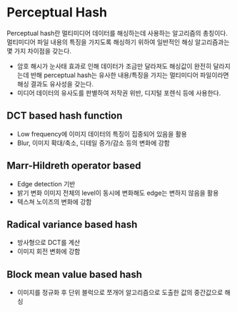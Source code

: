 # Perceptual Hash
Perceptual hash란 멀티미디어 데이터를 해싱하는데 사용하는 알고리즘의 총칭이다. 멀티미디어 파일 내용의 특징을 가지도록 해싱하기 위하여 일반적인 해싱 알고리즘과는 몇 가지 차이점을 갖는다.
- 암호 해시가 눈사태 효과로 인해 데이터가 조금만 달라져도 해싱값이 완전히 달라지는데 반해 perceptual hash는 유사한 내용/특징을 가지는 멀티미디어 파일이라면 해싱 결과도 유사성을 갖는다.
- 미디어 데이터의 유사도를 판별하여 저작권 위반, 디지털 포렌식 등에 사용한다.

## DCT based hash function
- Low frequency에 이미지 데이터의 특징이 집중되어 있음을 활용
- Blur, 이미지 확대/축소, 디테일 증가/감소 등의 변화에 강함

## Marr-Hildreth operator based
- Edge detection 기반
- 밝기 변화 이미지 전체의 level이 동시에 변화해도 edge는 변하지 않음을 활용
- 텍스쳐 노이즈의 변화에 강함

## Radical variance based hash
- 방사형으로 DCT를 계산
- 이미지 회전 변화에 강함

## Block mean value based hash
- 이미지를 정규화 후 단위 블럭으로 쪼개어 알고리즘으로 도출한 값의 중간값으로 해싱